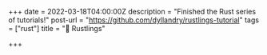 +++
date = 2022-03-18T04:00:00Z
description = "Finished the Rust series of tutorials!"
post-url = "https://github.com/dyllandry/rustlings-tutorial"
tags = ["rust"]
title = "🦀 Rustlings"

+++
